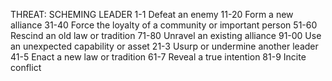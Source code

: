 THREAT: SCHEMING LEADER
 1-1 Defeat an enemy
11-20 Form a new alliance
31-40 Force the loyalty of a community or important person 51-60 Rescind an old law or tradition
71-80 Unravel an existing alliance
91-00 Use an unexpected capability or asset
21-3 Usurp or undermine another leader
41-5 Enact a new law or tradition
61-7 Reveal a true intention
81-9 Incite conflict